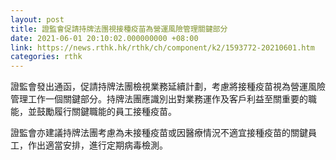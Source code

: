 ```yaml
---
layout: post
title: 證監會促請持牌法團視接種疫苗為營運風險管理關鍵部分
date: 2021-06-01 20:10:02.000000000 +08:00
link: https://news.rthk.hk/rthk/ch/component/k2/1593772-20210601.htm
categories: rthk
---
```


證監會發出通函，促請持牌法團檢視業務延續計劃，考慮將接種疫苗視為營運風險管理工作一個關鍵部分。持牌法團應識別出對業務運作及客戶利益至關重要的職能，並鼓勵履行關鍵職能的員工接種疫苗。

證監會亦建議持牌法團考慮為未接種疫苗或因醫療情況不適宜接種疫苗的關鍵員工，作出適當安排，進行定期病毒檢測。
